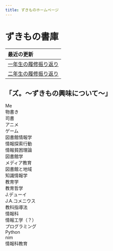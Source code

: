 ```yaml
---
title: ずきものホームページ
---
```


# ずきもの書庫

<link rel="stylesheet" href="./css/orbit.css">
<link rel="stylesheet" href="./css/header.css">
<link rel="stylesheet" href="./css/fonts.css">
<link rel="stylesheet" href="./css/container.css">

| 最近の更新 |
|:-----------|
| [一年生の履修振り返り](/pages/firstgrade-review.md) |
| [二年生の履修振り返り](/pages/secandgrade-review.md) |


## 「ズ。～ずきもの興味について～」

<div class="gravity-spot container" >
    <div class="orbit toumei ">
    Me
    </div>
    <div class="orbit">
        <div class="satellite rotate-orbit rotate-time-5 toumei">
            <div class="gravity-spot"> <!-- Nested example -->
                <div class="orbit-2 rotate-orbit rotate-time-5 invert toumei">
                物書き
                </div>
            </div>
        </div>
        <div class="satellite rotate-orbit rotate-time-5 toumei">
            <div class="gravity-spot"> <!-- Nested example -->
                <div class="orbit-2 rotate-orbit rotate-time-5 invert toumei">
                    司書
                </div>
            </div>
        </div>
    </div>
        <div class="orbit toumei">
        </div>
        <div class="orbit toumei">
        </div>
            <div class="orbit">
                <div class="satellite rotate-orbit rotate-time-2 toumei">
                  <div class="gravity-spot"> <!-- Nested example -->
                    <div class="orbit-2 rotate-orbit rotate-time-2 invert toumei">
                      アニメ
                    </div>
                  </div>
                </div>
                <div class="satellite rotate-orbit rotate-time-2 toumei">
                  <div class="gravity-spot"> <!-- Nested example -->
                    <div class="orbit-2 rotate-orbit rotate-time-2 invert toumei">
                      ゲーム
                    </div>
                  </div>
                </div>
              </div>
              <div class="orbit-12">
                <div class="satellite rotate-orbit rotate-time-1 toumei">
                  <div class="gravity-spot"> <!-- Nested example -->
                    <div class="orbit-4 rotate-orbit rotate-time-1 invert toumei">
                        図書館情報学
                    </div>
                    <div class="orbit-5 ">
                        <div class="satellite rotate-orbit rotate-time-1 toumei">
                            <div class="gravity-spot"> <!-- Nested example -->
                                <div class="orbit-3 rotate-orbit rotate-time-3 invert ">
                                    情報探索行動
                                    <div class="satellite rotate-orbit rotate-time-3 toumei">
                                      <div class="gravity-spot"> <!-- Nested example -->
                                          <div class="orbit-3 rotate-orbit rotate-time-3 invert toumei">
                                              情報貧困理論
                                          </div>
                                      </div>
                                    </div>
                                </div>
                            </div>
                        </div>
                        <div class="satellite rotate-orbit rotate-time-1 toumei">
                          <div class="gravity-spot"> <!-- Nested example -->
                              <div class="orbit-3 rotate-orbit rotate-time-3 invert  angle-180">
                                  図書館学
                                  <div class="satellite rotate-orbit rotate-time-3 angle-270 toumei">
                                    <div class="gravity-spot"> <!-- Nested example -->
                                        <div class="orbit-3 rotate-orbit rotate-time-3 invert toumei">
                                            メディア教育
                                        </div>
                                    </div>
                                </div>
                                <div class="satellite rotate-orbit rotate-time-3 angle-90 toumei">
                                  <div class="gravity-spot"> <!-- Nested example -->
                                      <div class="orbit-3 rotate-orbit rotate-time-3 invert toumei">
                                          図書館と地域
                                      </div>
                                  </div>
                              </div>
                              </div>
                          </div>
                        </div>
                        <div class="satellite rotate-orbit rotate-time-1 toumei">
                          <div class="gravity-spot"> <!-- Nested example -->
                              <div class="orbit-5 rotate-orbit rotate-time-3 invert toumei angle-180">
                                  知識情報学
                              </div>
                          </div>
                        </div>
                    </div>
                  </div>
                </div>
                <div class="satellite rotate-orbit rotate-time-1 toumei">
                  <div class="gravity-spot"> <!-- Nested example -->
                    <div class="orbit-3 rotate-orbit rotate-time-1 invert toumei">
                        教育学
                    </div>
                    <div class="orbit-5">
                        <div class="satellite rotate-orbit rotate-time-1 toumei">
                            <div class="gravity-spot"> <!-- Nested example -->
                                <div class="orbit-3 rotate-orbit rotate-time-3 invert">
                                    教育哲学
                                    <div class="satellite rotate-orbit rotate-time-1 angle-270 toumei">
                                      <div class="gravity-spot"> <!-- Nested example -->
                                          <div class="orbit-3 rotate-orbit rotate-time-1 invert toumei">
                                              J.デューイ
                                          </div>
                                      </div>
                                  </div>
                                  <div class="satellite rotate-orbit rotate-time-1 angle-90 toumei">
                                    <div class="gravity-spot"> <!-- Nested example -->
                                        <div class="orbit-3 rotate-orbit rotate-time-1 invert toumei">
                                            J.A.コメニウス
                                        </div>
                                    </div>
                                </div>
                                </div>
                            </div>
                        </div>
                        <div class="satellite rotate-orbit rotate-time-1 toumei">
                          <div class="gravity-spot"> <!-- Nested example -->
                              <div class="orbit-3 rotate-orbit rotate-time-3 invert  angle-180">
                                  教科指導法
                                  <div class="satellite rotate-orbit rotate-time-3 angle-270 toumei ">
                                    <div class="gravity-spot"> <!-- Nested example -->
                                        <div class="orbit-3 rotate-orbit rotate-time-3 invert toumei">
                                            情報科
                                        </div>
                                    </div>
                                </div>
                              </div>
                          </div>
                        </div>
                    </div>
                  </div>
                </div>
                <div class="satellite rotate-orbit rotate-time-1 toumei">
                  <div class="gravity-spot"> <!-- Nested example -->
                    <div class="orbit-3 rotate-orbit rotate-time-1 invert toumei">
                        情報工学（？）
                    </div>
                    <div class="orbit-5">
                        <div class="satellite rotate-orbit rotate-time-1 toumei">
                            <div class="gravity-spot"> <!-- Nested example -->
                                <div class="orbit-3 rotate-orbit rotate-time-3 invert">
                                    プログラミング
                                  <div class="satellite rotate-orbit rotate-time-1  toumei">
                                    <div class="gravity-spot"> <!-- Nested example -->
                                        <div class="orbit-3 rotate-orbit rotate-time-1 invert toumei">
                                            Python
                                        </div>
                                    </div>
                                </div>
                                <div class="satellite rotate-orbit rotate-time-1 toumei">
                                  <div class="gravity-spot"> <!-- Nested example -->
                                      <div class="orbit-3 rotate-orbit rotate-time-1 invert toumei">
                                          nim
                                      </div>
                                  </div>
                              </div>
                            </div>
                          </div>
                        </div>
                        <div class="satellite rotate-orbit rotate-time-1 toumei">
                          <div class="gravity-spot"> <!-- Nested example -->
                              <div class="orbit-5 rotate-orbit rotate-time-3 invert toumei angle-180">
                                  情報科教育
                              </div>
                          </div>
                        </div>
                    </div>
                  </div>
                </div>
              </div>
            </div>
          </div>
</div><!--kokomade-->